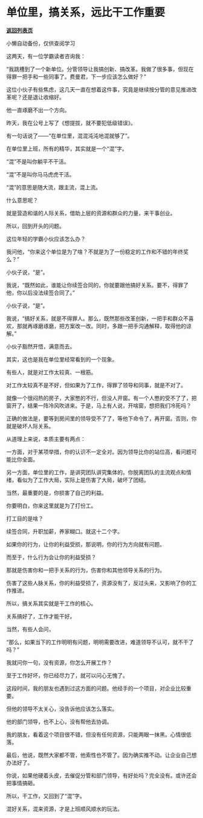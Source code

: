 # 单位里，搞关系，远比干工作重要

[**返回列表页**](/gzh/费曼的小茶馆)

小懒自动备份，仅供查阅学习

这两天，有一位学霸读者咨询我：

  

“我跳槽到了一个新单位。分管领导让我搞创新、搞改革。我做了很多事，但现在得罪一把手和一些同事了。费曼君，下一步应该怎么做好？”

  

这位小伙子有些焦虑，这几天一直在想着这件事，究竟是继续按分管的意见推进改革呢？还是退让收缩好。

  

他一直琢磨不出一个方向。

  

昨天，我在公号上写了《想提拔，就不要犯低级错误》。

  

有一句话说了——“在单位里，混混沌沌地混就够了”。

  

在单位里上班，所有的精华，其实就是一个“混”字。

  

“混”不是叫你躺平不干活。

  

“混”不是叫你马马虎虎干活。

  

“混”的意思是随大流，跟主流，混上流。

  

什么意思呢？

  

就是营造和谐的人际关系，借助上层的资源和群众的力量，来干事创业。

  

所以，回到开头的问题。

  

这位年轻的学霸小伙应该怎么办？

  

我问他，“你来这个单位是为了啥？不就是为了一份稳定的工作和不错的年终奖么？”

  

小伙子说，“是”。

  

我说，“既然如此，谁能让你续签合同的，你就要跟他搞好关系。要不，得罪了他，你以后没法续签合同了。”

  

小伙子说，“是”。

  

我说，“搞好关系，就是不得罪人。那么，既然那些改革创新，一把手和群众不喜欢，那就再琢磨琢磨，把方案改一改。同时，多跟一把手沟通解释，取得他的谅解。”

  

小伙子豁然开悟，满意而去。

  

其实，这也是我在单位里经常看到的一个现象。

  

有些人，就是对工作太较真、一根筋。

  

对工作太较真不是不好，但如果为了工作，得罪了领导和同事，就是不对了。

  

就像一个很闷热的房子，大家憋的不行，但没人开窗。有一个人憋的受不了了，把窗开了，结果一阵冷风吹进来。于是，马上有人说，开啥窗，想把我们冷死吗？

  

正确的做法是，要等到房间里的领导受不了了，等他下命令了，再开窗。否则，你就是破坏人际关系。

  

从道理上来说，本质主要有两点：

  

一方面，对于某项举措，你的认识不一定全对。因为领导比你的站位高，看问题可能比你全面。

  

另一方面，单位里的工作，是讲究团队讲究集体的。你脱离团队的主流观点和情绪，看似为了工作大局，实际上是伤害了大局，破坏了团结。

  

当然，最重要的是，你损害了自己的利益。

  

你要明白，你来这里就是为了打份工。

  

打工目的是啥？

  

续签合同，升职加薪，养家糊口。就这十二个字。

  

如果你的行为，让你的利益受损，那说明，你的行为方向就有问题。

  

而至于，什么行为会让你的利益受损？

  

那就是伤害你和一把手关系的行为，伤害你和其他领导关系的行为。

  

伤害了这些人脉关系，你的利益受损了，资源没有了，反过头来，又影响了你的工作推进。

  

所以，搞关系其实就是干工作的核心。

  

关系搞好了，工作才能干好。

  

当然，有些人会问，

  

“那么，如果当下的工作明明有问题，明明需要改进，难道领导不认可，就不干了吗？”

  

我就问你一句，没有资源，你怎么开展工作？

  

至于工作好坏，你已经尽力了，就可以问心无愧了。

  

这段时间，我的朋友也遇到过这方面的问题。他经手的一个项目，对企业比较重要。

  

但他的领导不太关心，没告诉他应该怎么落实。

  

他的部门领导，也不上心，没有帮他去协调。

  

我的朋友，看着这个项目很不错，但没有任何资源，只能两眼一抹黑。心情很低落。

  

最后，他说，既然大家都不管，他索性也不管了。因为确实推不动。让企业自己想办法好了。

  

你说，如果他硬着头皮，去催促分管和部门领导，有好处吗？完全没有。或许还会把事情搞砸。

  

所以，干工作，又回到了“混”字。

  

混好关系，混来资源，才是上班顺风顺水的玩法。

